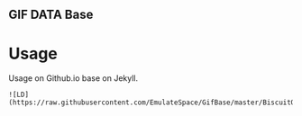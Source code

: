 GIF DATA Base
-----------------------------

# Usage

Usage on Github.io base on Jekyll.

```
![LD](https://raw.githubusercontent.com/EmulateSpace/GifBase/master/BiscuitOS/GIF000000.gif)
```
